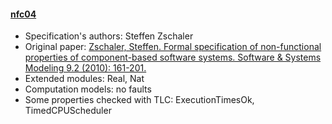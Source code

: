 #### <a href="http://www.steffen-zschaler.de/publications/NfC04/">nfc04</a>
- Specification's authors: Steffen Zschaler
- Original paper: <a href="https://link.springer.com/article/10.1007/s10270-009-0115-6">Zschaler, Steffen. Formal specification of non-functional properties of component-based software systems. Software & Systems Modeling 9.2 (2010): 161-201.</a>
- Extended modules: Real, Nat
- Computation models: no faults
- Some properties checked with TLC: ExecutionTimesOk, TimedCPUScheduler


